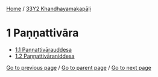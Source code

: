 
[Home](/) / [33Y2 Khandhayamakapāḷi](/tipitaka/33Y2.md)

# 1 Paṇṇattivāra

* [1.1 Paṇṇattivārauddesa](/tipitaka/33Y2/1/1.1.md)
* [1.2 Paṇṇattivāraniddesa](/tipitaka/33Y2/1/1.2.md)

[Go to previous page](/tipitaka/33Y2/0.md) / [Go to parent page](/tipitaka/33Y2/0.md) / [Go to next page](/tipitaka/33Y2/1/1.1.md)



